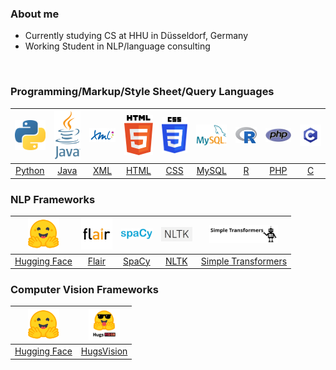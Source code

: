 ### About me

- Currently studying CS at HHU in Düsseldorf, Germany
- Working Student in NLP/language consulting

<br>

### Programming/Markup/Style Sheet/Query Languages

| <img src="python.png" width=50> | <img src="java.png" width=50> | <img src="xml.png" width=50>  | <img src="html.png" width=50> | <img src="css.png" width=50> |<img src="mysql.png" width=50> | <img src="r.png" width=50> | <img src="php.png" width=50> | <img src="c.png" width=50> |
|:---:|:---:|:---:|:---:|:---:|:---:|:---:|:---:|:---:|
| <a href="https://www.python.org/">Python</a> | <a href="https://www.java.com/">Java</a> | <a href="https://www.w3.org/XML/">XML</a> | <a href="https://www.w3.org/html/">HTML</a> | <a href="https://www.w3.org/Style/CSS/">CSS</a> | <a href="https://www.mysql.com/">MySQL</a> | <a href="https://www.r-project.org/">R</a> | <a href="https://www.php.net/">PHP</a> | <a href="https://www.iso.org/standard/74528.html">C</a> |


### NLP Frameworks

| <img src="huggingface.png" width=50> | <img src="flair.png" width=50> | <img src="spacy.png" width=50> | <img src="nltk.png" width=50> | <img src="simpletransformers.png" width=110> |
|:---:|:---:|:---:|:---:|:---:|
| <a href="https://huggingface.co/">Hugging Face</a> | <a href="https://github.com/flairNLP/flair">Flair</a> | <a href="https://spacy.io/">SpaCy</a> | <a href="https://www.nltk.org/">NLTK</a> | <a href="https://simpletransformers.ai/">Simple Transformers</a> |

### Computer Vision Frameworks

| <img src="huggingface.png" width=50> | <img src="hugsvision.png" width=50> |
|:---:|:---:|
| <a href="https://huggingface.co/">Hugging Face</a> | <a href="https://github.com/qanastek/HugsVision">HugsVision</a> |
